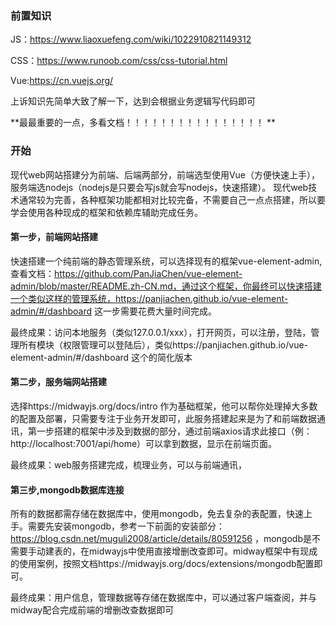### 前置知识

JS：https://www.liaoxuefeng.com/wiki/1022910821149312

CSS：https://www.runoob.com/css/css-tutorial.html

Vue:https://cn.vuejs.org/ 

上诉知识先简单大致了解一下，达到会根据业务逻辑写代码即可



**最最重要的一点，多看文档！！！！！！！！！！！！！！！！ **

### 开始

现代web网站搭建分为前端、后端两部分，前端选型使用Vue（方便快速上手），服务端选nodejs（nodejs是只要会写js就会写nodejs，快速搭建）。 现代web技术通常较为完善，各种框架功能都相对比较完备，不需要自己一点点搭建，所以要学会使用各种现成的框架和依赖库辅助完成任务。



#### 第一步，前端网站搭建

快速搭建一个纯前端的静态管理系统，可以选择现有的框架vue-element-admin,查看文档：https://github.com/PanJiaChen/vue-element-admin/blob/master/README.zh-CN.md，通过这个框架，你最终可以快速搭建一个类似这样的管理系统，https://panjiachen.github.io/vue-element-admin/#/dashboard  这一步需要花费大量时间完成。



最终成果：访问本地服务（类似127.0.0.1/xxx），打开网页，可以注册，登陆，管理所有模块（权限管理可以登陆后），类似https://panjiachen.github.io/vue-element-admin/#/dashboard  这个的简化版本



#### 第二步，服务端网站搭建

选择https://midwayjs.org/docs/intro 作为基础框架，他可以帮你处理掉大多数的配置及部署，只需要专注于业务开发即可，此服务搭建起来是为了和前端数据通讯，第一步搭建的框架中涉及到数据的部分，通过前端axios请求此接口（例：http://localhost:7001/api/home）可以拿到数据，显示在前端页面。

最终成果：web服务搭建完成，梳理业务，可以与前端通讯，



#### 第三步,mongodb数据库连接

所有的数据都需存储在数据库中，使用mongodb，免去复杂的表配置，快速上手。需要先安装mongodb，参考一下前面的安装部分：https://blog.csdn.net/muguli2008/article/details/80591256 ，mongodb是不需要手动建表的，在midwayjs中使用直接增删改查即可。midway框架中有现成的使用案例，按照文档https://midwayjs.org/docs/extensions/mongodb配置即可。



最终成果：用户信息，管理数据等存储在数据库中，可以通过客户端查阅，并与midway配合完成前端的增删改查数据即可


